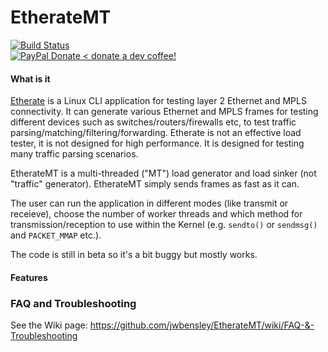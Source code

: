 # EtherateMT

[![Build Status](https://travis-ci.org/jwbensley/EtherateMT.svg?branch=master)](https://travis-ci.org/jwbensley/EtherateMT)  
[![PayPal Donate](https://img.shields.io/badge/paypal-donate-green.svg) < donate a dev coffee!](https://www.paypal.com/cgi-bin/webscr?cmd=_donations&business=james%2Bpaypal%40bensley%2eme&lc=GB&item_name=EtherateMT&currency_code=GBP)  


#### What is it


[Etherate](https://github.com/jwbensley/Etherate) is a Linux CLI application for testing layer 2 Ethernet and MPLS connectivity. It can generate various Ethernet and MPLS frames for testing different devices such as switches/routers/firewalls etc, to test traffic parsing/matching/filtering/forwarding. Etherate is not an effective load tester, it is not designed for high performance. It is designed for testing many traffic parsing scenarios.  

EtherateMT is a multi-threaded ("MT") load generator and load sinker (not "traffic" generator). EtherateMT simply sends frames as fast as it can.  

The user can run the application in different modes (like transmit or receieve), choose the number of worker threads and which method for transmission/reception to use within the Kernel (e.g. `sendto()` or `sendmsg()` and `PACKET_MMAP` etc.).  

The code is still in beta so it's a bit buggy but mostly works.


#### Features



### FAQ and Troubleshooting

See the Wiki page: https://github.com/jwbensley/EtherateMT/wiki/FAQ-&-Troubleshooting
